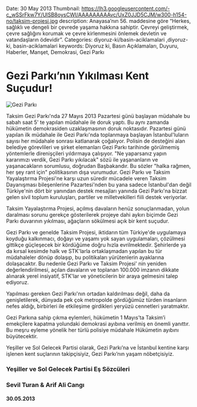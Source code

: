 Date: 30 May 2013
Thumbnail: https://lh3.googleusercontent.com/-c_wSSrFkw7Y/UlSB8oysCWI/AAAAAAAAAvc/UxZ0JJD5CJM/w300-h154-no/taksim-projesi.jpg
description: Anayasa’nın 56. maddesine göre “Herkes, sağlıklı ve dengeli bir çevrede yaşama hakkına sahiptir. Çevreyi geliştirmek, çevre sağlığını korumak ve çevre kirlenmesini önlemek devletin ve vatandaşların ödevidir”. 
Categories: diyoruz-ki/basin-aciklamalari ,diyoruz-ki, basin-aciklamalari
keywords: Diyoruz ki, Basın Açıklamaları, Duyuru, Haberler, Manşet, Demokrasi, Gezi Parkı

# Gezi Parkı’nın Yıkılması Kent Suçudur!

![Gezi Parkı](https://lh3.googleusercontent.com/-c_wSSrFkw7Y/UlSB8oysCWI/AAAAAAAAAvc/UxZ0JJD5CJM/w300-h154-no/taksim-projesi.jpg)


Taksim Gezi Parkı'nda 27 Mayıs 2013 Pazartesi günü başlayan müdahale bu sabah saat 5' te yapılan müdahale ile doruk yaptı. Bu aynı zamanda hükümetin demokrasiden uzaklaşmasının doruk noktasıdır. Pazartesi günü yapılan ilk müdahale ile Gezi Parkı'nda toplanmaya başlayan İstanbul'luların sayısı her müdahale sonrası katlanarak çoğalıyor. Polisin de desteğini alan belediye görevlileri ve şirket elemanları Gezi Parkı tarihinde görülmemiş yöntemlerle direnişçileri yıldırmaya çalışıyor. "Ne yaparsanız yapın kararımızı verdik, Gezi Parkı yıkılacak" sözü ile yaşananların ve yaşanacakların sorumlusu, doğrudan Başbakandır. Bu sözler "halka rağmen, her şey rant için" politikasının dışa vurumudur. Gezi Parkı ve Taksim Yayalaştırma Projesi'ne karşı uzun süredir mücadele veren Taksim Dayanışması bileşenlerine Pazartesi'nden bu yana sadece İstanbul'dan değil Türkiye'nin dört bir yanından destek mesajları yanında Gezi Parkı'na bizzat gelen sivil toplum kuruluşları, partiler ve milletvekilleri fiili destek veriyorlar.

Taksim Yayalaştırma Projesi, açılmış davaların henüz sonuçlanmadan, yolun daralması sorunu gerekçe gösterilerek  projeye dahi aykırı biçimde Gezi Parkı duvarının yıkılması, ağaçların sökülmesi açık bir kent suçudur.

Gezi Parkı ve genelde Taksim Projesi, iktidarın tüm Türkiye'de uygulamaya koyduğu kalkınmacı, doğayı ve yaşamı yok sayan uygulamaları, çözülmesi gittikçe güçleşecek bir kördüğüme doğru hızla evrilmektedir. Şehirlerde ya da kırsal kesimde halk ve STK'larla ortaklaşmadan yapılan bu tür müdahaleler dönüp dolaşıp, bu politikaları yürütenlerin ayaklarına dolaşacaktır. Bu nedenle Gezi Parkı ve Taksim Projesi' nin yeniden değerlendirilmesi, açılan davaların ve toplanan 100.000 imzanın dikkate alınarak yerel insiyatif, STK'lar ve yöneticilerin bir araya gelmesini talep ediyoruz.

Yapılması gereken Gezi Parkı'nın ortadan kaldırılması değil, daha da genişletilerek, dünyada pek çok metropolde gördüğümüz türden insanların nefes aldığı, birbirleri ile etkileşime girdikleri yeryüzü cennetleri yaratmaktır.

Gezi Parkına sahip çıkma eylemleri, hükümetin 1 Mayıs’ta Taksim’i emekçilere kapatma yolundaki demokrasi ayıbına verilmiş en önemli yanıttır. Bu meşru eyleme yönelik her türlü polisiye müdahale Hükümetin ayıbını büyütecektir. 

Yeşiller ve Sol Gelecek Partisi olarak, Gezi Parkı’na ve İstanbul kentine karşı işlenen kent suçlarının takipçisiyiz, Gezi Parkı’nın yaşam nöbetçisiyiz.


### Yeşiller ve Sol Gelecek Partisi Eş Sözcüleri
### Sevil Turan & Arif Ali Cangı

#### 30.05.2013
